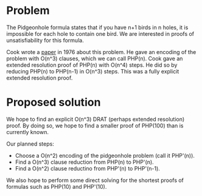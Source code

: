 # Problem

The Pidgeonhole formula states that if you have n+1 birds in n holes, it is impossible for each hole to contain one bird.
We are interested in proofs of unsatisfiability for this formula.

Cook wrote a [paper](https://dl.acm.org/doi/pdf/10.1145/1008335.1008338) in 1976 about this problem.
He gave an encoding of the problem with O(n^3) clauses,
which we can call PHP(n).
Cook gave an extended resolution proof of PHP(n) with O(n^4) steps.
He did so by reducing PHP(n) to PHP(n-1) in O(n^3) steps.
This was a fully explicit extended resolution proof.

# Proposed solution

We hope to find an explicit O(n^3) DRAT (perhaps extended resolution) proof.
By doing so, we hope to find a smaller proof of PHP(100) than is currently known.

Our planned steps:

- Choose a O(n^2) encoding of the pidgeonhole problem (call it PHP'(n)).
- Find a O(n^3) clause reduction from PHP(n) to PHP'(n).
- Find a O(n^2) clause reductino from PHP'(n) to PHP'(n-1).

We also hope to perform some direct solving for the shortest proofs of formulas such as PHP(10) and PHP'(10).


